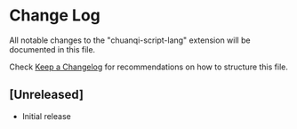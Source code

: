 # Change Log

All notable changes to the "chuanqi-script-lang" extension will be documented in this file.

Check [Keep a Changelog](http://keepachangelog.com/) for recommendations on how to structure this file.

## [Unreleased]

- Initial release